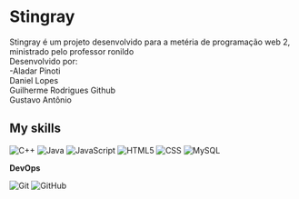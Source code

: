 <h1 color="purple">Stingray</h1>
<p>
  Stingray é um projeto desenvolvido para a metéria de programação web 2, ministrado pelo professor ronildo
<br>
Desenvolvido por:
<br>-Aladar Pinoti
<br>Daniel Lopes
<br>Guilherme Rodrigues <a link="https://github.com/GuilhermeRodrigues2201">Github</a>
<br>Gustavo Antônio
  
</p>

## My skills

![C++](https://img.shields.io/badge/-C++-333333?style=flat&logo=C%2B%2B&logoColor=00599C)
![Java](https://img.shields.io/badge/-Java-333333?style=flat&logo=Java&logoColor=007396)
![JavaScript](https://img.shields.io/badge/-JavaScript-333333?style=flat&logo=javascript)
![HTML5](https://img.shields.io/badge/-HTML5-333333?style=flat&logo=HTML5)
![CSS](https://img.shields.io/badge/-CSS-333333?style=flat&logo=CSS3&logoColor=1572B6)
![MySQL](https://img.shields.io/badge/-MySQL-333333?style=flat&logo=mysql)

**DevOps**

![Git](https://img.shields.io/badge/-Git-333333?style=flat&logo=git)
![GitHub](https://img.shields.io/badge/-GitHub-333333?style=flat&logo=github)

